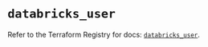 # `databricks_user`

Refer to the Terraform Registry for docs: [`databricks_user`](https://registry.terraform.io/providers/databricks/databricks/1.55.0/docs/resources/user).
